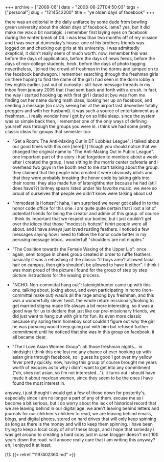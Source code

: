 +++
archive = ["2008-06"]
date = "2008-06-27T04:50:00"
tags = ["personal"]
slug = "1214542200"
title = "ye olden days of facebook"
+++

there was an editorial in the daily unifarce by some dude from bowling
green university about the olden days of facebook. lame? yes, but it did
make me wax a bit nostalgic. i remember first laying eyes on facebook
during the winter break of 04. i was less than two months off of my
mission and i was over at dumesday's house. one of his brothers friends
was logged on and checking out girls at his university. i was admittedly
skeptical, it didn't really seem of much worth. now, remember this was
before the days of applications, before the days of news feeds, before the
days of non-college students, heck, before the days of photo tagging.
nevertheless, i joined the crowd of freshman in the dorms and jumped on to
the facebook bandwagon. i remember searching through the freshman girls on
there hoping to find the name of the girl i had seen in the dorm lobby
a few nights earlier. just out of curiosity i still have message threads
in my inbox from january 2005 that i had sent back and forth with a crush.
in fact, the way i started hooking up with first girl i dated at byu was
from me finding out her name during math class, looking her up on
facebook, and sending a message (so crazy seeing her at the airport last
december totally preggers and with her husband). it was such a source of
entertainment as a freshman... i really wonder how i got by on so little
sleep. since the system was so simple back then, i remember one of the
only ways of defining yourself was through the groups you were in. i think
we had some pretty classic ideas for groups that semester too:

- "Get a Room: The Anti-Making Out in DT Lobbies League": i talked about
  our good times with this one [here][1] though you should notice that we
  changed the original name to "The Anti-Making Out in Public League". one
  important part of the story i had forgotten to mention: about a week
  after i created the group, i was sitting in the morris center cafeteria
  and i overhead two guys in the booth next to me start talking about the
  group. they claimed that the people who created it were obviously idiots
  and that they were probably breaking the honor code by taking girls into
  their rooms. they also made fun of latenighthunter because he had (still
  does have??) britney spears listed under his favorite music. we were so
  proud of ourselves that people we didn't know were talking about us!

- "Immodest is Hottest": haha, i am surprised we never got called in to
  the honor code office for this one. i am quite quite certain that i lost
  a lot of potential friends for being the creator and admin of this
  group. of course i think its important that we respect our bodies, but
  i just couldn't get over the idiocy that those "modest is hottest"
  tshirt people were all about. and i have always just loved rustling
  feathers. i noticed a few messages saying how i need to follow the honor
  code better in my perusing message inbox.. wonderful! "shoulders are not
  nipples."

- "The Coalition towards the Female Waxing of the Upper Lip": once again,
  semi tongue in cheek group created in order to ruffle feathers.
  basically it was a rehashing of the classic "if boys aren't allowed
  facial hair on campus, then girls shouldn't be allowed to have it
  either". i think i was most proud of the picture i found for the group
  of step by step picture instructions for the waxing process.

- "NCHO: Non-committal hang out": latenighthunter came up with this one.
  talking about, joking about, and even participating in ncmo
  (non-committal make out) was/is all the rage among byu freshman, and
  this was a wonderfully clever twist. the whole return missionary/looking
  to get married stigma made life always a bit more interesting, so it was
  a good way for us to declare that just like our pre-missionary friends,
  we did just want to hang out with girls for fun. its even more classic
  because my spring term homeboy scot couldn't figure out why the girl he
  was pursuing would keep going out with him but refused further
  commitment until he noticed that she was in this group on facebook. it
  all became clear.

- "The I Love Asian Women Group": ah those freshman nights... in hindsight
  i think this one lost me any chance of ever hooking up with asian girls
  through facebook, so i guess its good i got over my yellow fever pretty
  quickly. now, having this group of course brought me years worth of
  excuses as to why i didn't want to get into any commitment ("oh, shes
  not asian, so i'm not interested..."). it turns out i should have made
  it about mexican women, since they seem to be the ones i have found the
  most interest in.

anyway, i just thought i would get a few of those down for posterity's,
especially since i am no longer a part of any of them. excuse me as
i become a bit serious, but i do worry about the lack of historical record
that we are leaving behind in our digital age. we aren't leaving behind
letters and journals for our children's children to read, we are leaving
behind emails, blogs, and digital photos, stored on hard drives that will
only keep spinning as long as there is the money and will to keep them
spinning. i have been trying to keep a local copy of all of these blogs,
and i hope that someday i was get around to creating a hard copy just in
case blogger doesn't exit 100 years down the road. will anyone really care
that i am writing this anyway? eh, i enjoyed it at least.

[1]: {{< relref "1197402360.md" >}}

